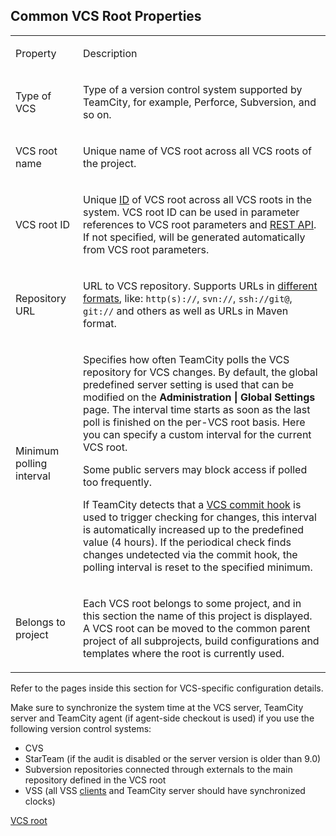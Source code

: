 [//]: # (title: Configuring VCS Roots)
[//]: # (auxiliary-id: Configuring VCS Roots)

<anchor name="VCSRoots"/>

<include src="vcs-root.md" include-id="VCSRoot"/>

## Common VCS Root Properties

<table><tr>

<td>

Property

</td>

<td>

Description

</td></tr><tr>

<td id="vcs-type">

Type of VCS

</td>

<td>

Type of a version control system supported by TeamCity, for example, Perforce, Subversion, and so on.

</td></tr><tr>

<td>

VCS root name

</td>

<td>

Unique name of VCS root across all VCS roots of the project.

</td></tr><tr>

<td id="VCSRootID">

VCS root ID

</td>

<td>

Unique [ID](identifier.md) of VCS root across all VCS roots in the system. VCS root ID can be used in parameter references to VCS root parameters and [REST API](https://www.jetbrains.com/help/teamcity/rest/teamcity-rest-api-documentation.html). If not specified, will be generated automatically from VCS root parameters.

</td></tr><tr>

<td>

Repository URL

</td>

<td>

URL to VCS repository. Supports URLs in [different formats](guess-settings-from-repository-url.md#VCS+URL+Formats), like: `http(s)://`, `svn://`, `ssh://git@`, `git://` and others as well as URLs in Maven format.

</td></tr><tr>

<td>

Minimum polling interval

<anchor name="checkingInterval"/>

</td>

<td>
  
Specifies how often TeamCity polls the VCS repository for VCS changes. By default, the global predefined server setting is used that can be modified on the __Administration | Global Settings__ page. The interval time starts as soon as the last poll is finished on the per-VCS root basis. Here you can specify a custom interval for the current VCS root.

<note>

Some public servers may block access if polled too frequently.

</note>

If TeamCity detects that a [VCS commit hook](configuring-vcs-post-commit-hooks-for-teamcity.md) is used to trigger checking for changes, this interval is automatically increased up to the predefined value (4 hours). If the periodical check finds changes undetected via the commit hook, the polling interval is reset to the specified minimum.

</td></tr><tr>

<td id="svnRootSharing">

Belongs to project

</td>

<td>

Each VCS root belongs to some project, and in this section the name of this project is displayed. A VCS root can be moved to the common parent project of all subprojects, build configurations and templates where the root is currently used.

</td></tr></table>

Refer to the pages inside this section for VCS-specific configuration details.

<note>

Make sure to synchronize the system time at the VCS server, TeamCity server and TeamCity agent (if agent-side checkout is used) if you use the following version control systems:
* CVS
* StarTeam (if the audit is disabled or the server version is older than 9.0)
* Subversion repositories connected through externals to the main repository defined in the VCS root
* VSS (all VSS [clients](http://support.microsoft.com/kb/248240) and TeamCity server should have synchronized clocks)

</note>

<seealso>
        <category ref="concepts">
            <a href="vcs-root.md">VCS root</a>
        </category>
</seealso>


[//]: # (Internal note. Do not delete. "Configuring VCS Rootsd91e181.txt")    
[//]: # (Internal note. Do not delete. "Configuring VCS Rootsd91e186.txt")